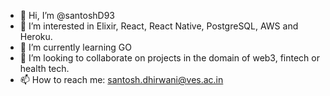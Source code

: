 - 👋 Hi, I’m @santoshD93
- 👀 I’m interested in Elixir, React, React Native, PostgreSQL, AWS and Heroku.
- 🌱 I’m currently learning GO
- 💞️ I’m looking to collaborate on projects in the domain of web3, fintech or health tech.
- 📫 How to reach me: santosh.dhirwani@ves.ac.in

<!---
santoshD93/santoshD93 is a ✨ special ✨ repository because its `README.md` (this file) appears on your GitHub profile.
You can click the Preview link to take a look at your changes.
--->
